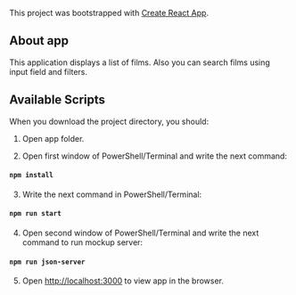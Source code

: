 This project was bootstrapped with [Create React App](https://github.com/facebook/create-react-app).

## About app

This application displays a list of films. Also you can search films using input field and filters.

## Available Scripts

When you download the project directory, you should:

1. Open app folder.

2. Open first window of PowerShell/Terminal and write the next command:
#### `npm install`

3. Write the next command in PowerShell/Terminal:
#### `npm run start`

4. Open second window of PowerShell/Terminal and write the next command to run mockup server:
#### `npm run json-server`

5. Open [http://localhost:3000](http://localhost:3000) to view app in the browser.
